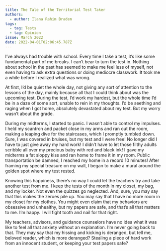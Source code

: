 ```yaml
---
title: The Tale of the Territorial Test Taker
authors:
  - author: Ilana Rahim Braden
tags:
  - tag: Tests
  - tag: Opinion
issue: March 2022
date: 2022-04-01T02:06:45.787Z
---
```

I’ve always had trouble with school. Every time I take a test, it’s like some fundamental part of me breaks. I can’t bear to turn the test in. Nothing about school in the past has seemed to make me feel less of myself, not even having to ask extra questions or doing mediocre classwork. It took me a while before I realized what was wrong. 

At first, I’d be quiet the whole day, not giving any sort of attention to the lessons of the day, mainly because all that I could think about was the upcoming test. During the test, I’d work my hardest, but the whole time I’d be in a daze of some sort, unable to rein in my thoughts. I’d be seething and raging when I got home, absolutely devastated about my test. But my worry wasn’t about the grade.

During my midterms, I started to panic. I wasn’t able to control my impulses. I held my scantron and packet close in my arms and ran out the room, making a leaping dive for the staircases, which I promptly tumbled down. Sure, I was covered in bruises, but my test and I were free! No longer did I have to just give away my hard work! I didn’t have to let those filthy adults scribble all over my precious baby with red and black ink! I gave my midterms a fat sloppy kiss and ran home to frame it in my room. Public transportation be damned, I reached my home in a record 10 minutes! After framing my special treasure on my wall, I began to make a mural around the golden spot where my test rested.

Knowing this happiness, there’s no way I could let the teachers try and take another test from me. I keep the tests of the month in my closet, my bag, and my locker. Not even the quizzes go neglected. And, sure, you may say that this makes the zeroes pile up. You may say that I have no more room in my closet for my clothes. You might even claim that my behaviors are obsessive and unhealthy, but my papers are safe, and that’s all that matters to me. I’m happy. I will fight tooth and nail for that right.

My teachers, advisors, and guidance counselors have no idea what it was like to feel all that anxiety without an explanation. I’m never going back to that. They may say that my hissing and kicking is deranged, but tell me, beloved reader, which is more deranged? Stealing a piece of hard work from an innocent student, or keeping your test papers safe?